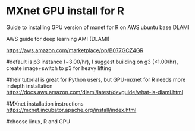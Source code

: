 # MXnet GPU install for R

Guide to installing GPU version of mxnet for R on AWS ubuntu base DLAMI

AWS guide for deep learning AMI (DLAMI)

https://aws.amazon.com/marketplace/pp/B077GCZ4GR

#default is p3 instance (~3.00/hr), I suggest building on g3 (<1.00/hr), create image+switch to p3 for heavy lifting

#their tutorial is great for Python users, but GPU-mxnet for R needs more indepth installation
https://docs.aws.amazon.com/dlami/latest/devguide/what-is-dlami.html

#MXnet installation instructions 
https://mxnet.incubator.apache.org/install/index.html

#choose linux, R and GPU

